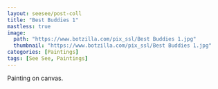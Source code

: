 ```yaml
---
layout: seesee/post-coll
title: "Best Buddies 1"
mastless: true
image:
  path: "https://www.botzilla.com/pix_ssl/Best Buddies 1.jpg"
  thumbnail: "https://www.botzilla.com/pix_ssl/Best Buddies 1.jpg"
categories: [Paintings]
tags: [See See, Paintings]
---
```


Painting on canvas.



